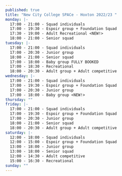 ```yaml
---
published: true
title: "New City College SPACe - Hoxton 2022/23 "
monday: |-
  17:00 - 21:00 - Squad individuals
  17:00 - 19:30 - Espoir group + Foundation Squad
  17:30 - 19:00 - Adult Recreational <NEW!>
  18:00 - 21:00 - Senior squad
tuesday: |-
  17:00 - 21:00 - Squad individuals
  17:00 - 20:30 - Junior group
  18:00 - 21:00 - Senior squad
  17:00 - 18:00 - Baby group FULLY BOOKED 
  17:00 - 18:30 - Recreational
  18:00 - 20:30 - Adult group + Adult competitive
wednesday: |-
  17:00 - 21:00 - Squad individuals
  17:00 - 19:30 - Espoir group + Foundation Squad
  17:00 - 20:30 - Junior group
  17:00 - 18:00 - Baby group <NEW!>
thursday: ""
friday: |-
  17:00 - 21:00 - Squad individuals
  17:00 - 19:30 - Espoir group + Foundation Squad
  17:00 - 20:30 - Junior group
  18:00 - 21:00 - Senior squad
  18:00 - 20:30 - Adult group + Adult competitive
saturday: |-
  12:00 - 18:00 - Squad individuals
  12:00 - 15:00 - Espoir group + Foundation Squad
  13:00 - 18:00 - Junior group
  13:00 - 18:00 - Senior squad
  12:00 - 14:30 - Adult competitive
  15:00 - 16:30 - Recreational
sunday: ""
---
```


